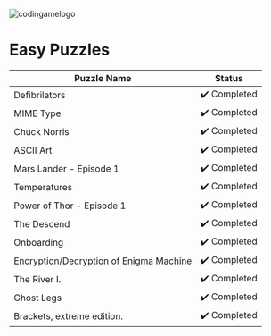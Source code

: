 ![codingamelogo](https://static.codingame.com/assets/spritesheets/navigation.6e3a4d9e.png)

# Easy Puzzles
| Puzzle Name                             |  Status                      |
|-----------------------------------------|------------------------------|
| Defibrilators                           | :heavy_check_mark: Completed |
| MIME Type                               | :heavy_check_mark: Completed |
| Chuck Norris                            | :heavy_check_mark: Completed |
| ASCII Art                               | :heavy_check_mark: Completed |
| Mars Lander - Episode 1                 | :heavy_check_mark: Completed |
| Temperatures                            | :heavy_check_mark: Completed |
| Power of Thor - Episode 1               | :heavy_check_mark: Completed |
| The Descend                             | :heavy_check_mark: Completed |
| Onboarding                              | :heavy_check_mark: Completed |
| Encryption/Decryption of Enigma Machine | :heavy_check_mark: Completed |
| The River I.                            | :heavy_check_mark: Completed |
| Ghost Legs                              | :heavy_check_mark: Completed |
| Brackets, extreme edition.              | :heavy_check_mark: Completed |
